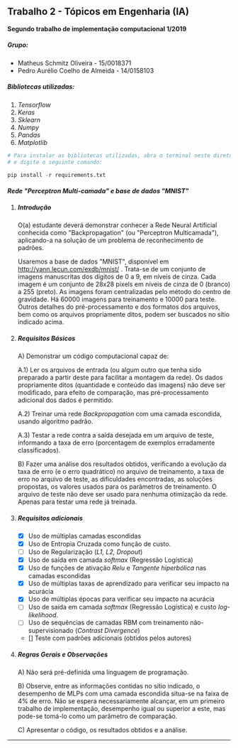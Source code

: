## Trabalho 2 - Tópicos em Engenharia (IA)
**Segundo trabalho de implementação computacional 1/2019** 

##### Grupo:

- Matheus Schmitz Oliveira - 15/0018371
- Pedro Aurélio Coelho de Almeida - 14/0158103

##### Bibliotecas utilizadas:

1. *Tensorflow*
2. *Keras*
3. *Sklearn*
4. *Numpy*
5. *Pandas*
6. *Matplotlib*

```python
# Para instalar as bibliotecas utilizadas, abra o terminal neste diretório
# e digite o seguinte comando:

pip install -r requirements.txt
```



#### ***Rede "Perceptron Multi-camada" e base de dados "MNIST"***

1. ##### Introdução

   O(a) estudante deverá demonstrar conhecer a Rede Neural Artificial conhecida como
   "Backpropagation" (ou "Perceptron Multicamada"), aplicando-a na solução de um problema de reconhecimento de padrões.
   
   Usaremos a base de dados "MNIST", disponível em http://yann.lecun.com/exdb/mnist/ . Trata-se de um conjunto de imagens manuscritas  dos dígitos de 0 a 9, em níveis de cinza. Cada imagem é um conjunto de 28x28 pixels em níveis de cinza de 0 (branco) a 255 (preto). As    imagens foram centralizadas pelo método do centro de gravidade. Há 60000 imagens para treinamento e 10000 para teste. Outros detalhes do  pré-processamento e dos formatos dos arquivos, bem como os arquivos propriamente ditos, podem ser buscados no sítio indicado acima.
   
2. ##### Requisitos Básicos

   A) Demonstrar um código computacional capaz de:
   
   A.1) Ler os arquivos de entrada (ou algum outro que tenha sido preparado a partir deste para facilitar a montagem da rede). Os dados propriamente ditos (quantidade e conteúdo das imagens) não deve ser modificado, para efeito de comparação, mas pré-processamento adicional dos dados é permitido.

   A.2) Treinar uma rede *Backpropagation* com uma camada escondida, usando algoritmo padrão.

   A.3) Testar a rede contra a saída desejada em um arquivo de teste, informando a taxa de erro (porcentagem de exemplos erradamente classificados).

   B) Fazer uma análise dos resultados obtidos, verificando a evolução da taxa de erro (e o erro quadrático) no arquivo de treinamento, a taxa de erro no arquivo de teste, as dificuldades encontradas, as soluções propostas, os valores usados para os parâmetros de treinamento. O arquivo de teste não deve ser usado para nenhuma otimização da rede. Apenas para testar uma rede já treinada.

3. ##### **Requisitos adicionais**

   - [x] Uso de múltiplas camadas escondidas
   - [x] Uso de Entropia Cruzada como função de custo.
   - [ ] Uso de Regularização (*L1, L2, Dropout*)
   - [x] Uso de saída em camada *softmax* (Regressão Logística)
   - [x] Uso de funções de ativação *Relu* e  *Tangente hiperbólica* nas camadas escondidas
   - [x] Uso de múltiplas taxas de aprendizado para verificar seu impacto na acurácia
   - [x] Uso de múltiplas épocas para verificar seu impacto na acurácia
   - [ ] Uso de saída em camada *softmax* (Regressão Logística) e custo *log-likelihood*.
   - [ ] Uso de sequências de camadas RBM com treinamento não-supervisionado (*Contrast*
     *Divergence*)
   - []  Teste com padrões adicionais (obtidos pelos autores)

4. ##### Regras Gerais e Observações

   A) Não será pré-definida uma linguagem de programação. 

   B)  Observe, entre as informações contidas no sítio indicado, o desempenho de MLPs com uma camada escondida situa-se na faixa de 4% de erro. Não se espera necessariamente alcançar, em um primeiro trabalho de implementação, desempenho igual ou superior a este, mas pode-se tomá-lo como um parâmetro de comparação.

   C) Apresentar o código, os resultados obtidos e a análise.

------
